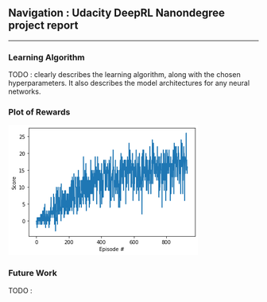 ## Navigation : Udacity DeepRL Nanondegree project report
___

### Learning Algorithm

TODO : clearly describes the learning algorithm, along with the chosen hyperparameters. It also describes the model architectures for any neural networks.

### Plot of Rewards

![alt text](training_plot.png)

### Future Work

TODO :